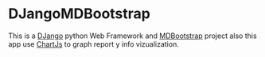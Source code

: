 # DJangoMDBootstrap

This is a [DJango](https://www.djangoproject.com/) python Web Framework and [MDBootstrap](https://mdbootstrap.com/) project
also this app use [ChartJs](http://www.chartjs.org/) to graph report y info vizualization.

